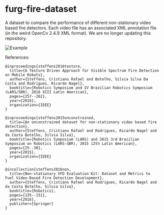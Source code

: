 # furg-fire-dataset

A dataset to compare the performance of different non-stationary video based fire detectors. Each video file has an associated XML annotation file (in the weird OpenCv 2.4.9 XML format). We are no longer updating this repository.

![Example](https://github.com/steffensbola/furg-fire-dataset/raw/annotation_tool.png "Example Annotation")
 


References:
```
@inproceedings{steffens2016texture,
  title={A Texture Driven Approach for Visible Spectrum Fire Detection on Mobile Robots},
  author={Steffens, Cristiano Rafael and Botelho, Silvia Silva Da Costa and Rodrigues, Ricardo Nagel},
  booktitle={Robotics Symposium and IV Brazilian Robotics Symposium (LARS/SBR), 2016 XIII Latin American},
  pages={257--262},
  year={2016},
  organization={IEEE}
}
```

```
@inproceedings{steffens2015unconstrained,
  title={An unconstrained dataset for non-stationary video based fire detection},
  author={Steffens, Cristiano Rafael and Rodrigues, Ricardo Nagel and da Costa Botelho, Silvia Silva},
  booktitle={Robotics Symposium (LARS) and 2015 3rd Brazilian Symposium on Robotics (LARS-SBR), 2015 12th Latin American},
  pages={25--30},
  year={2015},
  organization={IEEE}
}
```

```
@incollection{steffens2016non,
  title={Non-stationary VFD Evaluation Kit: Dataset and Metrics to Fuel Video-Based Fire Detection Development},
  author={Steffens, Cristiano Rafael and Rodrigues, Ricardo Nagel and da Costa Botelho, Silvia Silva},
  booktitle={Robotics},
  pages={135--151},
  year={2016},
  publisher={Springer}
}
```

